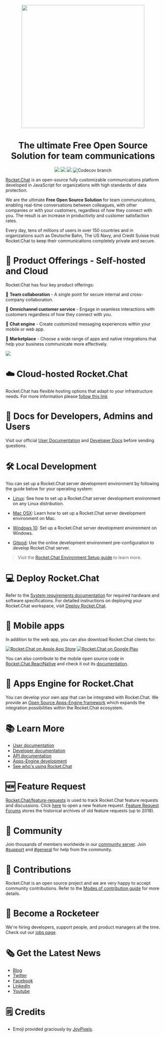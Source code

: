 <p align="center"> 
  <img  src="https://github.com/RocketChat/Rocket.Chat.Artwork/raw/master/Logos/2020/png/logo-horizontal-red.png" data-canonical-src="https://github.com/RocketChat/Rocket.Chat.Artwork/raw/master/Logos/2020/png/logo-horizontal-red.png" width="400" />
</p>

<h1 align="center">
  The ultimate Free Open Source Solution for team communications
</h1>

<p align="center">
  <img src="https://img.shields.io/github/v/release/RocketChat/Rocket.Chat?label=version">
  <img src="https://img.shields.io/github/actions/workflow/status/RocketChat/Rocket.Chat/build_and_test.yml">
  <img src="https://img.shields.io/badge/license-MIT-green">
  <img alt="Codecov branch" src="https://img.shields.io/codecov/c/github/RocketChat/Rocket.Chat/develop">
</p>



[Rocket.Chat](https://rocket.chat) is an open-source fully customizable communications platform developed in JavaScript for organizations with high standards of data protection.

We are the ultimate **Free Open Source Solution** for team communications, enabling real-time conversations between colleagues, with other companies or with your customers, regardless of how they connect with you. The result is an increase in productivity and customer satisfaction rates.

Every day, tens of millions of users in over 150 countries and in organizations such as Deutsche Bahn, The US Navy, and Credit Suisse trust Rocket.Chat to keep their communications completely private and secure.

# 🚀 Product Offerings - Self-hosted and Cloud

Rocket.Chat has four key product offerings: 

💬 **Team collaboration** - A single point for secure internal and cross-company collaboration.

🎯 **Omnichannel customer service** - Engage in seamless interactions with customers regardless of how they connect with you.

🦾 **Chat engine** - Create customized messaging experiences within your mobile or web app.

🤖 **Marketplace** - Choose a wide range of apps and native integrations that help your business communicate more effectively.

<img src="https://global-uploads.webflow.com/611a19b9853b7414a0f6b3f6/6319c72bbd8af5c8c22efab6_heroImage.webp" data-canonical-src="https://global-uploads.webflow.com/611a19b9853b7414a0f6b3f6/6319c72bbd8af5c8c22efab6_heroImage.webp"  />

# ☁️ Cloud-hosted Rocket.Chat

Rocket.Chat has flexible hosting options that adapt to your infrastructure needs.
For more information please [follow this link](https://www.rocket.chat/hosting)

# 📖 Docs for Developers, Admins and Users

Visit our official [User Documentation](https://docs.rocket.chat/) and [Developer Docs](https://developer.rocket.chat/docs) before sending questions.

# 🛠️ Local Development

You can set up a Rocket.Chat server development environment by following the guide below for your operating system:


- [Linux](https://developer.rocket.chat/docs/linux): See how to set up a Rocket.Chat server development environment on any Linux distribution.

- [Mac OSX](https://developer.rocket.chat/docs/mac-osx): Learn how to set up a Rocket.Chat server development environment on Mac.

- [Windows 10](https://developer.rocket.chat/docs/windows-10): Set up a Rocket.Chat server development environment on Windows.

- [Gitpod](https://developer.rocket.chat/docs/gitpod): Use the online development environment pre-configuration to develop Rocket.Chat server.

> Visit the [Rocket.Chat Environment Setup guide](https://developer.rocket.chat/docs/server-environment-setup) to learn more.


# 💻 Deploy Rocket.Chat

Refer to the [System requirements documentation](https://docs.rocket.chat/docs/system-requirements) for required hardware and software specifications. For detailed instructions on deploying your Rocket.Chat workspace, visit [Deploy Rocket.Chat](https://rocket.chat/install).

# 📱 Mobile apps

In addition to the web app, you can also download Rocket.Chat clients for:


[![Rocket.Chat on Apple App Store](https://user-images.githubusercontent.com/551004/29770691-a2082ff4-8bc6-11e7-89a6-964cd405ea8e.png)](https://itunes.apple.com/us/app/rocket-chat/id1148741252?mt=8) [![Rocket.Chat on Google Play](https://user-images.githubusercontent.com/551004/29770692-a20975c6-8bc6-11e7-8ab0-1cde275496e0.png)](https://play.google.com/store/apps/details?id=chat.rocket.android)

You can also contribute to the mobile open source code in [Rocket.Chat.ReactNative](https://github.com/RocketChat/Rocket.Chat.ReactNative) and check it out its [documentation](https://developer.rocket.chat/docs/mobile-app).

# 🧩 Apps Engine for Rocket.Chat

You can develop your own app that can be integrated with Rocket.Chat. We provide an [Open Source Apps-Engine framework](https://developer.rocket.chat/apps-engine/getting-started) which expands the integration possibilities within the Rocket.Chat ecosystem.

# 📚 Learn More

- [User documentation](https://docs.rocket.chat)
- [Developer documentation](https://developer.rocket.chat)
- [API documentation](https://developer.rocket.chat/reference/api)
- [Apps-Engine development](https://developer.rocket.chat/apps-engine/rocket.chat-apps-and-apps-engine)
- [See who's using Rocket.Chat](https://www.rocket.chat/customers)

# 🆕 Feature Request

[Rocket.Chat/feature-requests](https://github.com/RocketChat/feature-requests) is used to track Rocket.Chat feature requests and discussions. Click [here](https://github.com/RocketChat/feature-requests/issues/new?template=feature_request.md) to open a new feature request. [Feature Request Forums](https://forums.rocket.chat/c/feature-requests/8) stores the historical archives of old feature requests (up to 2018).

# 🤝 Community

Join thousands of members worldwide in our [community server](https://open.rocket.chat).
Join [#support](https://open.rocket.chat/channel/support) and [#general](https://open.rocket.chat/channel/general) for help from the community.


# 👥 Contributions

Rocket.Chat is an open source project and we are very happy to accept community contributions. Refer to the [Modes of contribution guide](https://developer.rocket.chat/contribute-to-rocket.chat/ways-to-contribute) for more details.


# 💼 Become a Rocketeer

We're hiring developers, support people, and product managers all the time. Check out our [jobs page](https://rocket.chat/jobs).

# 🗞️ Get the Latest News

- [Blog](https://rocket.chat/blog)
- [Twitter](https://twitter.com/RocketChat)
- [Facebook](https://www.facebook.com/RocketChatApp)
- [LinkedIn](https://www.linkedin.com/company/rocket-chat)
- [Youtube](https://www.youtube.com/channel/UCin9nv7mUjoqrRiwrzS5UVQ)

# 🗒️ Credits

- Emoji provided graciously by [JoyPixels](https://www.joypixels.com).
